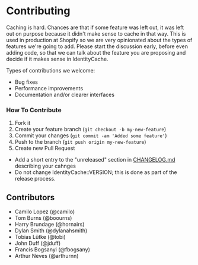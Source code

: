 # Contributing

Caching is hard. Chances are that if some feature was left out, it was left out on purpose because it didn't make sense to cache in that way. This is used in production at Shopify so we are very opinionated about the types of features we're going to add. Please start the discussion early, before even adding code, so that we can talk about the feature you are proposing and decide if it makes sense in IdentityCache.

Types of contributions we welcome:

- Bug fixes
- Performance improvements
- Documentation and/or clearer interfaces

### How To Contribute

1. Fork it
2. Create your feature branch (`git checkout -b my-new-feature`)
3. Commit your changes (`git commit -am 'Added some feature'`)
4. Push to the branch (`git push origin my-new-feature`)
5. Create new Pull Request


- Add a short entry to the "unreleased" section in [CHANGELOG.md](./CHANGELOG.md) describing your cahnges
- Do not change IdentityCache::VERSION; this is done as part of the release process.


## Contributors

- Camilo Lopez (@camilo)
- Tom Burns (@boourns)
- Harry Brundage (@hornairs)
- Dylan Smith (@dylanahsmith)
- Tobias Lütke (@tobi)
- John Duff (@jduff)
- Francis Bogsanyi (@fbogsany)
- Arthur Neves (@arthurnn)
